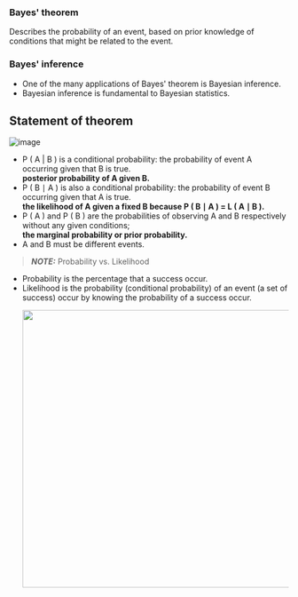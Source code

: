 

### Bayes' theorem
Describes the probability of an event, based on prior knowledge of conditions that might be related to the event.

### Bayes' inference
* One of the many applications of Bayes' theorem is Bayesian inference.  
* Bayesian inference is fundamental to Bayesian statistics. 


## Statement of theorem
![image](https://user-images.githubusercontent.com/46463022/143898144-818deb86-a7f2-41d5-a5bb-9a005ff9f7d4.png)
* P ( A | B ) is a conditional probability: the probability of event A occurring given that B is true.   
  **posterior probability of A given B.**
* P ( B ∣ A ) is also a conditional probability: the probability of event B occurring given that A is true.   
  **the likelihood of A given a fixed B because P ( B ∣ A ) = L ( A ∣ B ).**
* P ( A ) and P ( B ) are the probabilities of observing A and B respectively without any given conditions;  
  **the marginal probability or prior probability.**
* A and B must be different events.

> **_NOTE:_**  Probability vs. Likelihood
 - Probability is the percentage that a success occur. 
 - Likelihood is the probability (conditional probability) of an event (a set of success) occur by knowing the probability of a success occur.
   <p align="center"> 
    <img src="https://user-images.githubusercontent.com/46463022/132373331-58fc126b-6eb6-4561-a219-501574f1a5cd.png" width="500">
   </p>


